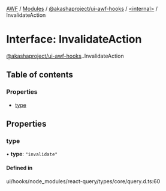 [AWF](../README.md) / [Modules](../modules.md) / [@akashaproject/ui-awf-hooks](../modules/akashaproject_ui_awf_hooks.md) / [<internal\>](../modules/akashaproject_ui_awf_hooks._internal_.md) / InvalidateAction

# Interface: InvalidateAction

[@akashaproject/ui-awf-hooks](../modules/akashaproject_ui_awf_hooks.md).[<internal>](../modules/akashaproject_ui_awf_hooks._internal_.md).InvalidateAction

## Table of contents

### Properties

- [type](akashaproject_ui_awf_hooks._internal_.InvalidateAction.md#type)

## Properties

### type

• **type**: ``"invalidate"``

#### Defined in

ui/hooks/node_modules/react-query/types/core/query.d.ts:60
